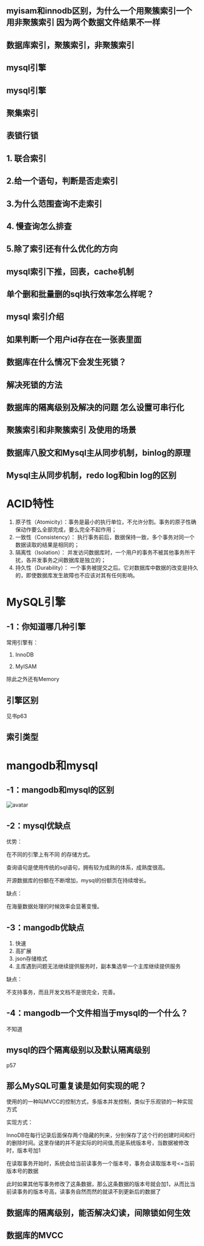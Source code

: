 <!--
 * @Author: 孙浩然
 * @Date: 2020-07-28 11:04:41
 * @LastEditors: 孙浩然
 * @LastEditTime: 2020-08-09 16:58:04
 * @FilePath: \docs\4.interview\7-Mysql面经.md
 * @博客地址: 个人博客，如果各位客官觉得不错，请点个赞，谢谢。[地址](https://codefool0307.github.io/Java-Point/#/)，如对源码有异议请在我的博客中提问
--> 

## myisam和innodb区别，为什么一个用聚簇索引一个用非聚簇索引 因为两个数据文件结果不一样


## 数据库索引，聚簇索引，非聚簇索引


## mysql引擎

## mysql引擎

## 聚集索引

## 表锁行锁


## 1. 联合索引
## 2.给一个语句，判断是否走索引
## 3.为什么范围查询不走索引
## 4. 慢查询怎么排查
## 5.除了索引还有什么优化的方向

## mysql索引下推，回表，cache机制

## 单个删和批量删的sql执行效率怎么样呢？

## mysql 索引介绍


## 如果判断一个用户id存在在一张表里面

## 数据库在什么情况下会发生死锁？

## 解决死锁的方法

## 数据库的隔离级别及解决的问题 怎么设置可串行化

## 聚簇索引和非聚簇索引 及使用的场景

## 数据库八股文和Mysql主从同步机制，binlog的原理

## Mysql主从同步机制，redo log和bin log的区别


# ACID特性

1. 原⼦性（Atomicity）：事务是最⼩的执⾏单位，不允许分割。事务的原⼦性确保动作要么全部完成，要么完全不起作⽤；
2. ⼀致性（Consistency）： 执⾏事务前后，数据保持⼀致，多个事务对同⼀个数据读取的结果是相同的；
3. 隔离性（Isolation）： 并发访问数据库时，⼀个⽤户的事务不被其他事务所⼲扰，各并发事务之间数据库是独⽴的；
4. 持久性（Durability）： ⼀个事务被提交之后。它对数据库中数据的改变是持久的，即使数据库发⽣故障也不应该对其有任何影响。

# MySQL引擎

## -1：你知道哪几种引擎
常用引擎有：

1. InnoDB

2. MyISAM

除此之外还有Memory

##  引擎区别

见书p63


## 索引类型

# mangodb和mysql

## -1：mangodb和mysql的区别

![avatar](http://code.clouddn.com/11-xxx.jpg)

## -2：mysql优缺点

优势：

在不同的引擎上有不同 的存储方式。

查询语句是使用传统的sql语句，拥有较为成熟的体系，成熟度很高。

开源数据库的份额在不断增加，mysql的份额页在持续增长。

   缺点：

在海量数据处理的时候效率会显著变慢。


## -3：mangodb优缺点

1. 快速
2. 高扩展
3. json存储格式
4. 主库遇到问题无法继续提供服务时，副本集选举一个主库继续提供服务
   
缺点：

不支持事务，而且开发文档不是很完全，完善。

## -4：mangodb一个文件相当于mysql的一个什么？

不知道



## mysql的四个隔离级别以及默认隔离级别

p57

## 那么MySQL可重复读是如何实现的呢？

使用的的一种叫MVCC的控制方式，多版本并发控制，类似于乐观锁的一种实现方式

实现方式：

InnoDB在每行记录后面保存两个隐藏的列来，分别保存了这个行的创建时间和行的删除时间。这里存储的并不是实际的时间值,而是系统版本号，当数据被修改时，版本号加1

在读取事务开始时，系统会给当前读事务一个版本号，事务会读取版本号<=当前版本号的数据

此时如果其他写事务修改了这条数据，那么这条数据的版本号就会加1，从而比当前读事务的版本号高，读事务自然而然的就读不到更新后的数据了

## 数据库的隔离级别，能否解决幻读，间隙锁如何生效


## 数据库的MVCC

## 

## 

## 


## 

## 

## 

## 


## 

## 

## 

## 


## 

## 

## 

## 


## 

## 

## 

## 


## 

## 

## 

## 


## 

## 

## 

## 


## 

## 

## 

## 


## 

## 

## 

## 


## 

## 

## 

## 


## 

## 

## 

## 


## 

## 

## 

## 


## 

## 

## 

## 


## 

## 

## 

## 


## 

## 

## 

## 

## 


## 

## 

## 

## 


## 

## 

## 

## 


## 

## 

## 

## 


## 

## 

## 

## 


## 

## 

## 

## 


## 

## 

## 

## 


## 

## 

## 

## 


## 

## 

## 

## 


## 

## 

## 

## 


## 

## 

## 

## 


## 

## 

## 

## 


## 

## 

## 

## 


## 

## 

## 

## 


## 

## 

## 

## 


## 

## 

## 

## 


## 

## 

## 

## 


## 

## 

## 

## 


## 

## 

## 

## 


## 

## 

## 

## 


## 

## 

## 

## 

## 


## 

## 

## 

## 


## 

## 

## 

## 


## 

## 

## 

## 


## 

## 

## 

## 


## 

## 

## 

## 


## 

## 

## 

## 


## 

## 

## 

## 


## 

## 

## 

## 


## 

## 

## 

## 


## 

## 

## 

## 


## 

## 

## 

## 


## 

## 

## 

## 


## 

## 

## 

## 


## 

## 

## 

## 


## 

## 

## 

## 


## 

## 

## 

## 


## 

## 

## 

## 


## 

## 

## 

## 


## 

## 

## 

## 


## 

## 

## 

## 

## 


## 

## 

## 

## 


## 

## 

## 

## 


## 

## 

## 

## 


## 

## 

## 

## 


## 

## 

## 

## 


## 

## 

## 

## 


## 

## 

## 

## 


## 

## 

## 

## 


## 

## 

## 

## 


## 

## 

## 

## 


## 

## 

## 

## 


## 

## 

## 

## 


## 

## 

## 

## 


## 

## 

## 

## 


## 

## 

## 

## 


## 

## 

## 

## 


## 

## 

## 

## 


## 

## 

## 

## 


## 

## 

## 

## 


## 

## 

## 

## 

## 


## 

## 

## 

## 


## 

## 

## 

## 


## 

## 

## 

## 


## 

## 

## 

## 


## 

## 

## 

## 


## 

## 

## 

## 


## 

## 

## 

## 


## 

## 

## 

## 


## 

## 

## 

## 


## 

## 

## 

## 


## 

## 

## 

## 


## 

## 

## 

## 


## 

## 

## 

## 


## 

## 

## 

## 


## 

## 

## 

## 


## 

## 

## 

## 


## 

## 

## 

## 


## 

## 

## 

## 


## 

## 

## 

## 


## 

## 

## 

## 